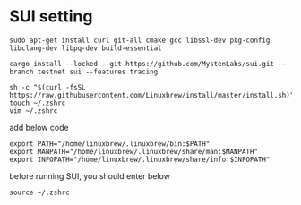 # SUI setting

	sudo apt-get install curl git-all cmake gcc libssl-dev pkg-config libclang-dev libpq-dev build-essential

	cargo install --locked --git https://github.com/MystenLabs/sui.git --branch testnet sui --features tracing

	sh -c "$(curl -fsSL https://raw.githubusercontent.com/Linuxbrew/install/master/install.sh)"
	touch ~/.zshrc
	vim ~/.zshrc

add below code

	export PATH="/home/linuxbrew/.linuxbrew/bin:$PATH"
	export MANPATH="/home/linuxbrew/.linuxbrew/share/man:$MANPATH"
	export INFOPATH="/home/linuxbrew/.linuxbrew/share/info:$INFOPATH"

before running SUI, you should enter below

	source ~/.zshrc
